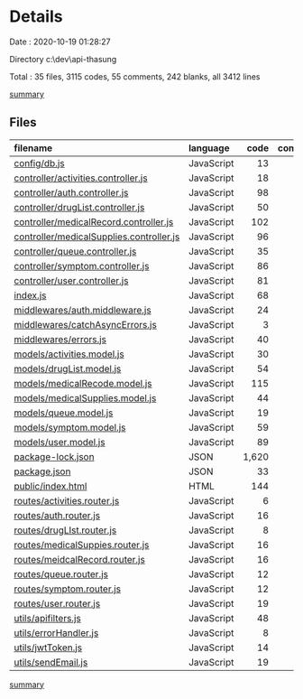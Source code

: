 # Details

Date : 2020-10-19 01:28:27

Directory c:\dev\api-thasung

Total : 35 files,  3115 codes, 55 comments, 242 blanks, all 3412 lines

[summary](results.md)

## Files
| filename | language | code | comment | blank | total |
| :--- | :--- | ---: | ---: | ---: | ---: |
| [config/db.js](/config/db.js) | JavaScript | 13 | 0 | 2 | 15 |
| [controller/activities.controller.js](/controller/activities.controller.js) | JavaScript | 18 | 0 | 4 | 22 |
| [controller/auth.controller.js](/controller/auth.controller.js) | JavaScript | 98 | 11 | 31 | 140 |
| [controller/drugList.controller.js](/controller/drugList.controller.js) | JavaScript | 50 | 0 | 4 | 54 |
| [controller/medicalRecord.controller.js](/controller/medicalRecord.controller.js) | JavaScript | 102 | 0 | 16 | 118 |
| [controller/medicalSupplies.controller.js](/controller/medicalSupplies.controller.js) | JavaScript | 96 | 1 | 17 | 114 |
| [controller/queue.controller.js](/controller/queue.controller.js) | JavaScript | 35 | 0 | 9 | 44 |
| [controller/symptom.controller.js](/controller/symptom.controller.js) | JavaScript | 86 | 4 | 12 | 102 |
| [controller/user.controller.js](/controller/user.controller.js) | JavaScript | 81 | 7 | 21 | 109 |
| [index.js](/index.js) | JavaScript | 68 | 12 | 22 | 102 |
| [middlewares/auth.middleware.js](/middlewares/auth.middleware.js) | JavaScript | 24 | 2 | 6 | 32 |
| [middlewares/catchAsyncErrors.js](/middlewares/catchAsyncErrors.js) | JavaScript | 3 | 0 | 0 | 3 |
| [middlewares/errors.js](/middlewares/errors.js) | JavaScript | 40 | 2 | 10 | 52 |
| [models/activities.model.js](/models/activities.model.js) | JavaScript | 30 | 0 | 2 | 32 |
| [models/drugList.model.js](/models/drugList.model.js) | JavaScript | 54 | 0 | 2 | 56 |
| [models/medicalRecode.model.js](/models/medicalRecode.model.js) | JavaScript | 115 | 1 | 3 | 119 |
| [models/medicalSupplies.model.js](/models/medicalSupplies.model.js) | JavaScript | 44 | 0 | 2 | 46 |
| [models/queue.model.js](/models/queue.model.js) | JavaScript | 19 | 0 | 2 | 21 |
| [models/symptom.model.js](/models/symptom.model.js) | JavaScript | 59 | 0 | 3 | 62 |
| [models/user.model.js](/models/user.model.js) | JavaScript | 89 | 5 | 13 | 107 |
| [package-lock.json](/package-lock.json) | JSON | 1,620 | 0 | 1 | 1,621 |
| [package.json](/package.json) | JSON | 33 | 0 | 1 | 34 |
| [public/index.html](/public/index.html) | HTML | 144 | 0 | 0 | 144 |
| [routes/activities.router.js](/routes/activities.router.js) | JavaScript | 6 | 0 | 4 | 10 |
| [routes/auth.router.js](/routes/auth.router.js) | JavaScript | 16 | 0 | 4 | 20 |
| [routes/drugLIst.router.js](/routes/drugLIst.router.js) | JavaScript | 8 | 0 | 4 | 12 |
| [routes/medicalSuppies.router.js](/routes/medicalSuppies.router.js) | JavaScript | 16 | 0 | 4 | 20 |
| [routes/meidcalRecord.router.js](/routes/meidcalRecord.router.js) | JavaScript | 16 | 0 | 5 | 21 |
| [routes/queue.router.js](/routes/queue.router.js) | JavaScript | 12 | 0 | 4 | 16 |
| [routes/symptom.router.js](/routes/symptom.router.js) | JavaScript | 12 | 0 | 4 | 16 |
| [routes/user.router.js](/routes/user.router.js) | JavaScript | 19 | 1 | 6 | 26 |
| [utils/apifilters.js](/utils/apifilters.js) | JavaScript | 48 | 3 | 14 | 65 |
| [utils/errorHandler.js](/utils/errorHandler.js) | JavaScript | 8 | 0 | 2 | 10 |
| [utils/jwtToken.js](/utils/jwtToken.js) | JavaScript | 14 | 6 | 4 | 24 |
| [utils/sendEmail.js](/utils/sendEmail.js) | JavaScript | 19 | 0 | 4 | 23 |

[summary](results.md)